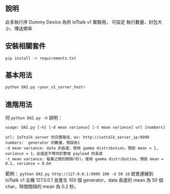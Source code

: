 說明
----
此多執行序 Dummy Device 為供 IoTtalk v1 實驗用，
可設定 執行數量、封包大小、傳送頻率

安裝相關套件
----
```shell
pip install -r requirements.txt
```

基本用法
--------
```python
python DAI.py <your_v1_server_host>
```

進階用法
--------
同 `python DAI.py -h` 說明：

```shell
usage: DAI.py [-h] [-d mean variance] [-t mean variance] url [numbers]

url: IoTtalk server 的完整路徑，ex: http://iottalk_server_ip:9999
numbers:  generator 的數量，預設為1
-d mean variance: data 的長度，使用 gamma distribution，預設 mean = 1, variance = 1，此值並不等同於整個 payload 的長度
-t mean variance: 每筆之間的間隔(秒)，使用 gamma distribution，預設 mean = 0.2, variance = 0.04
```

範例： `python DAI.py http://127.0.0.1:9999 100 -d 50 10`
就會連線到 IoTtalk v1 主機 127.0.0.1 並產生 100 個 generator，data 長度的 mean 為 50 個 char，時間間隔的 mean 為 0.2 秒。

